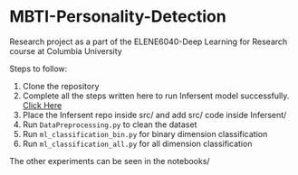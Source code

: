 # MBTI-Personality-Detection
Research project as a part of the ELENE6040-Deep Learning for Research course at Columbia University

Steps to follow:
1. Clone the repository
2. Complete all the steps written here to run Infersent model successfully. [Click Here](https://github.com/facebookresearch/InferSent)
3. Place the Infersent repo inside src/ and add src/ code inside Infersent/
4. Run `DataPreprocessing.py` to clean the dataset
5. Run `ml_classification_bin.py` for binary dimension classification
6. Run `ml_classification_all.py` for all dimension classification

The other experiments can be seen in the notebooks/
